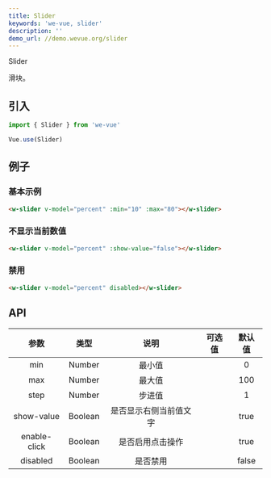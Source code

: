 ```yaml
---
title: Slider
keywords: 'we-vue, slider'
description: ''
demo_url: //demo.wevue.org/slider
---
```


Slider

滑块。

## 引入

```js
import { Slider } from 'we-vue'

Vue.use(Slider)
```

## 例子

### 基本示例

```html
<w-slider v-model="percent" :min="10" :max="80"></w-slider>
```

### 不显示当前数值

```html
<w-slider v-model="percent" :show-value="false"></w-slider>
```

### 禁用

```html
<w-slider v-model="percent" disabled></w-slider>
```

## API

|   参数   |   类型    |   说明   | 可选值  |  默认值  |
| :----: | :-----: | :----: | :--: | :---: |
| min  | Number  |  最小值   |      |   0    |
| max  | Number  |  最大值   |      |   100    |
| step  | Number  |  步进值   |      |   1    |
| show-value  | Boolean  |  是否显示右侧当前值文字   |      |   true    |
| enable-click  | Boolean  |  是否启用点击操作   |      |   true    |
| disabled | Boolean | 是否禁用 |      | false |

